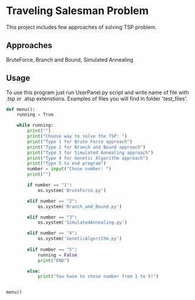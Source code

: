 
# Traveling Salesman Problem

This project includes few approaches of solving TSP problem.


## Approaches
BruteForce,
Branch and Bound, Simulated Annealing

## Usage

To use this program just run UserPanel.py script and write name of file with .tsp or .atsp  extenstions. Examples of files you will find in folder 'test_files'.

```python
def menu():
    running = True

    while running:
        print("")
        print("Choose way to solve the TSP: ")
        print("Type 1 for Brute Force approach")
        print("Type 2 for Branch and Bound approach")
        print("Type 3 for Simulated Annealing approach")
        print("Type 4 for Genetic Algorithm approach")
        print("Type 5 to end program")
        number = input("Chose number: ")
        print("")

        if number == "1":
            os.system('BruteForce.py')

        elif number == "2":
            os.system('Branch_and_Bound.py')

        elif number == "3":
            os.system('SimulatedAnnealing.py')

        elif number == "4":
            os.system('GeneticAlgorithm.py')
            
        elif number == "5":
            running = False
            print("END")

        else:
            print("You have to chose number from 1 to 5!")


menu()
```
